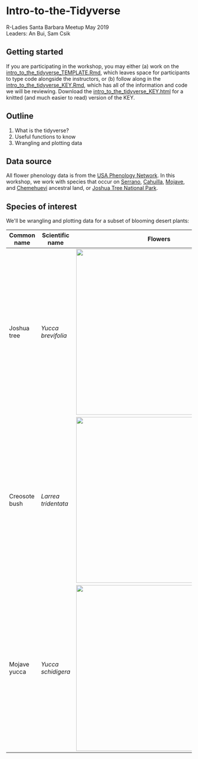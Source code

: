 # Intro-to-the-Tidyverse
R-Ladies Santa Barbara Meetup May 2019  
Leaders: An Bui, Sam Csik

## Getting started
If you are participating in the workshop, you may either (a) work on the [intro_to_the_tidyverse_TEMPLATE.Rmd](https://github.com/samanthacsik/Intro-to-the-Tidyverse/blob/master/intro_to_the_tidyverse_TEMPLATE.Rmd), which leaves space for participants to type code alongside the instructors, or (b) follow along in the [intro_to_the_tidyverse_KEY.Rmd](https://github.com/samanthacsik/Intro-to-the-Tidyverse/blob/master/intro_to_the_tidyverse_KEY.Rmd), which has all of the information and code we will be reviewing. Download the [intro_to_the_tidyverse_KEY.html](https://github.com/samanthacsik/Intro-to-the-Tidyverse/blob/master/intro_to_the_tidyverse_KEY.html) for a knitted (and much easier to read) version of the KEY.

## Outline
1. What is the tidyverse?
2. Useful functions to know
3. Wrangling and plotting data

## Data source
All flower phenology data is from the [USA Phenology Network](https://www.usanpn.org/usa-national-phenology-network). In this workshop, we work with species that occur on [Serrano](https://www.sanmanuel-nsn.gov/Culture/Cultural-Overview), [Cahuilla](http://www.aguacaliente.org/content/History%20and%20Culture/), [Mojave](https://www.fortmojaveindiantribe.com/), and [Chemehuevi](http://www.chemehuevi.net/history-culture/) ancestral land, or [Joshua Tree National Park](https://www.nps.gov/jotr/index.htm).

## Species of interest
We'll be wrangling and plotting data for a subset of blooming desert plants:

|     Common name     |      Scientific name      |                     Flowers                        |
|---------------------|---------------------------|----------------------------------------------------| 
|     Joshua tree     |     *Yucca brevifolia*    |<img src = "media/joshua_tree.jpg" width = "450" align = "center"/>  |
|    Creosote bush    |    *Larrea tridentata*    |<img src = "media/creosote_bush.jpeg" width = "450" align = "center"/>|
|     Mojave yucca    |     *Yucca schidigera*    |<img src = "media/mojave_yucca.jpg" width = "450" align = "center"/> |

